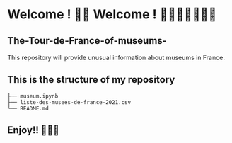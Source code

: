 # Welcome ! 🥳🥳 Welcome ! 👨🏾‍💻🕺🏾🥳🥳

## The-Tour-de-France-of-museums-
This repository will provide unusual information about museums in France.

## This is the structure of my repository

```-The-Tour-de-France-of-museums-
├── museum.ipynb
├── liste-des-musees-de-france-2021.csv
└── README.md
```
## Enjoy!! 👨🏾‍💻
